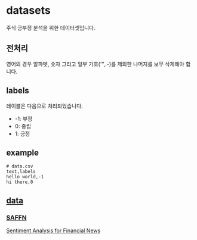 # datasets

주식 긍부정 분석을 위한 데이터셋입니다.

## 전처리

영어의 경우 알파벳, 숫자 그리고 일부 기호('",.-)를 제외한 나머지를 보무 삭제해야 합니다.

## labels

레이블은 다음으로 처리되었습니다.

- -1: 부정
- 0: 중립
- 1: 긍정

## example

```shell
# data.csv
text,labels
hello world,-1
hi there,0
```

## [data](data/)

### [SAFFN](data/saffn.csv)

[Sentiment Analysis for Financial News](https://www.kaggle.com/ankurzing/sentiment-analysis-for-financial-news/)

